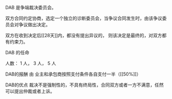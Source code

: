 DAB 是争端裁决委员会。

双方合同约定协商，选定一个独立的诊断委员会，当争议合同发生时，由该争议委员会对争议做出决定。

双方在收到决定后[[28天]]内，都没有提出异议的，
则该决定是最终的，对双方都有约束力。


DAB 的任命

人数： 1 人， 3 人， 5 人


DAB的报酬
由 业主和承包商按照支付条件各自支付一半（[[50%]]）


DAB的优点
裁决不是强制性的，不具有终局性，合同双方或者一方不满意，任然可以提出仲裁或者上诉。